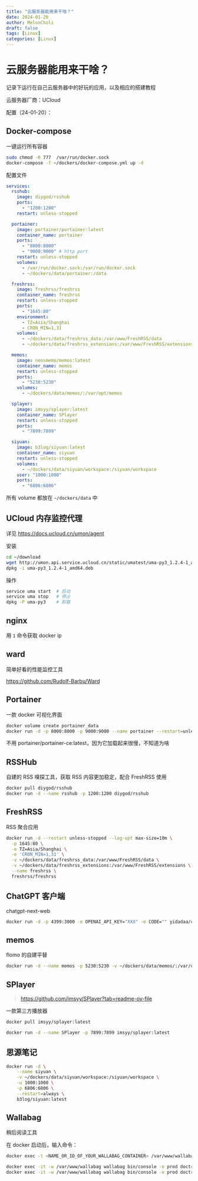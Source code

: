 ```yaml
---
title: "云服务器能用来干啥？"
date: 2024-01-20
author: MelonCholi
draft: false
tags: [Linux]
categories: [Linux]
---
```


# 云服务器能用来干啥？

记录下运行在自己云服务器中的好玩的应用，以及相应的搭建教程

云服务器厂商：UCloud

配置（24-01-20）：

## Docker-compose

一键运行所有容器

```sh
sudo chmod -R 777  /var/run/docker.sock
docker-compose -f ~/dockers/docker-compose.yml up -d
```

配置文件

```yml
services:
  rsshub:
    image: diygod/rsshub
    ports:
      - "1200:1200"
    restart: unless-stopped

  portainer:
    image: portainer/portainer:latest
    container_name: portainer
    ports:
      - "8000:8000"
      - "9000:9000" # http port
    restart: unless-stopped
    volumes:
      - /var/run/docker.sock:/var/run/docker.sock
      - ~/dockers/data/portainer:/data

  freshrss:
    image: freshrss/freshrss
    container_name: freshrss
    restart: unless-stopped
    ports:
      - "1645:80"
    environment:
      - TZ=Asia/Shanghai
      - CRON_MIN=1,31
    volumes:
      - ~/dockers/data/freshrss_data:/var/www/FreshRSS/data
      - ~/dockers/data/freshrss_extensions:/var/www/FreshRSS/extensions

  memos:
    image: neosmemo/memos:latest
    container_name: memos
    restart: unless-stopped
    ports:
      - "5230:5230"
    volumes:
      - ~/dockers/data/memos/:/var/opt/memos

  splayer:
    image: imsyy/splayer:latest
    container_name: SPlayer
    restart: unless-stopped
    ports:
      - "7899:7899"

  siyuan:
    image: b3log/siyuan:latest
    container_name: siyuan
    restart: unless-stopped
    volumes:
      - ~/dockers/data/siyuan/workspace:/siyuan/workspace
    user: "1000:1000"
    ports:
      - "6806:6806"
```

所有 volume 都放在 `~/dockers/data` 中

## UCloud 内存监控代理

详见 https://docs.ucloud.cn/umon/agent

安装

```sh
cd ~/download 
wget http://umon.api.service.ucloud.cn/static/umatest/uma-py3_1.2.4-1_amd64.deb
dpkg -i uma-py3_1.2.4-1_amd64.deb
```

操作

```sh
service uma start  # 启动
service uma stop   # 停止
dpkg -P uma-py3    # 卸载
```

## nginx

用 `1` 命令获取 docker ip

## ward

简单好看的性能监控工具

https://github.com/Rudolf-Barbu/Ward

## Portainer

一款 docker 可视化界面

```sh
docker volume create portainer_data
docker run -d -p 8000:8000 -p 9000:9000 --name portainer --restart=unless-stopped -v /var/run/docker.sock:/var/run/docker.sock -v ~/dockers/data/portainer:/data portainer/portainer:latest
```

不用 portainer/portainer-ce:latest，因为它加载起来很慢，不知道为啥

## RSSHub

自建的 RSS 嗅探工具，获取 RSS 内容更加稳定，配合 FreshRSS 使用

```sh
docker pull diygod/rsshub
docker run -d --name rsshub -p 1200:1200 diygod/rsshub
```

## FreshRSS

RSS 聚合应用

```sh
docker run -d --restart unless-stopped --log-opt max-size=10m \
  -p 1645:80 \
  -e TZ=Asia/Shanghai \
  -e 'CRON_MIN=1,31' \
  -v ~/dockers/data/freshrss_data:/var/www/FreshRSS/data \
  -v ~/dockers/data/freshrss_extensions:/var/www/FreshRSS/extensions \
  --name freshrss \
  freshrss/freshrss
```

## ChatGPT 客户端

chatgpt-next-web

```sh
docker run -d -p 4399:3000 -e OPENAI_API_KEY="XXX" -e CODE="" yidadaa/chatgpt-next-web
```

## memos

flomo 的自建平替

```sh
docker run -d --name memos -p 5230:5230 -v ~/dockers/data/memos/:/var/opt/memos neosmemo/memos:latest
```

## SPlayer

> https://github.com/imsyy/SPlayer?tab=readme-ov-file

一款第三方播放器

```sh
docker pull imsyy/splayer:latest
```

```sh
docker run -d --name SPlayer -p 7899:7899 imsyy/splayer:latest
```

## 思源笔记

```sh
docker run -d \
    --name siyuan \
    -v ~/dockers/data/siyuan/workspace:/siyuan/workspace \
    -u 1000:1000 \
    -p 6806:6806 \
    --restart=always \
    b3log/siyuan:latest
```

## Wallabag

稍后阅读工具

在 docker 启动后，输入命令：

```sh
docker exec -t <NAME_OR_ID_OF_YOUR_WALLABAG_CONTAINER> /var/www/wallabag/bin/console doctrine:migrations:migrate --env=prod --no-interaction

docker exec -it -w /var/www/wallabag wallabag bin/console -e prod doctrine:migrations:sync-metadata-storage
docker exec -it -w /var/www/wallabag wallabag bin/console -e prod doctrine:migrations:migrate
```

